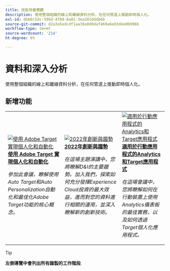 ```yaml
---
title: 技能培養概觀
description: 使用整個組織的線上和離線資料分析，在任何管道上推動即時個人化。
exl-id: dbb8c5dc-596d-4f89-8a81-3ea201dd4b6b
source-git-commit: d2a3a5edcdf1aa38a0d0daf469a6e83d4e0b996b
workflow-type: tm+mt
source-wordcount: '214'
ht-degree: 6%

---
```


# 資料和深入分析

使用整個組織的線上和離線資料分析，在任何管道上推動即時個人化。

## 新增功能

<table>
<tr>
  <td>
    <a href="https://experienceleague.adobe.com/docs/events/skill-builder-recordings/data-and-insights/2022/personalize.html">
      <img alt="使用 Adobe Target 實現個人化和自動化" src="https://video.tv.adobe.com/v/343821?format=jpeg" />
    </a>
     <div>
      <a href="https://experienceleague.adobe.com/docs/events/skill-builder-recordings/data-and-insights/2022/personalize.html">
        <strong>使用 Adobe Target 實現個人化和自動化</strong>
      </a>
    </div>
    <p>
    <em>參加此會議，瞭解使用Auto Target和Auto Personalization自動化和最佳化Adobe Target功能的核心概念。</em>
    <p>
  </td>
  <td>
    <a href="https://experienceleague.adobe.com/docs/events/skill-builder-recordings/data-and-insights/2022/innovations.html">
      <img alt="2022年創新與趨勢" src="https://video.tv.adobe.com/v/343818?format=jpeg" />
    </a>
     <div>
      <a href="https://experienceleague.adobe.com/docs/events/skill-builder-recordings/data-and-insights/2022/innovations.html">
        <strong>2022年創新與趨勢</strong>
      </a>
    </div>
    <p>
    <em>在這場主題演講中，您將瞭解D&amp;I的主要趨勢。加入我們，探索如何充分發揮Experience Cloud投資的最大效益，進而對您的資料進行相關的運用，並深入瞭解新的創新技術。</em>
    <p>
  </td>  
  <td>
    <a href="https://experienceleague.adobe.com/docs/events/skill-builder-recordings/data-and-insights/2022/mobile-and-apps.html">
      <img alt="適用於行動應用程式的Analytics和Target應用程式" src="https://video.tv.adobe.com/v/343819?format=jpeg" />
    </a>
     <div>
      <a href="https://experienceleague.adobe.com/docs/events/skill-builder-recordings/data-and-insights/2022/mobile-and-apps.html">
        <strong>適用於行動應用程式的Analytics和Target應用程式</strong>
      </a>
    </div>
    <p>
    <em>在這場會議中，您將瞭解如何在行動裝置上使用Analytics儀表板的最佳實務，以及如何透過Target個人化應用程式。</em>
    <p>
  </td>
</tr>
</table>

>[!TIP]
>
>**左側導覽中會列出所有錄製的工作階段**.
